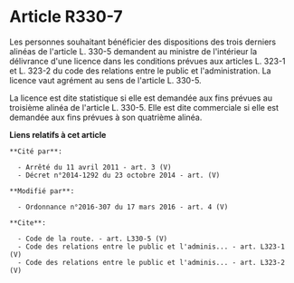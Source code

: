 # Article R330-7

Les personnes souhaitant bénéficier des dispositions des trois derniers alinéas de l'article L. 330-5 demandent au ministre
de l'intérieur la délivrance d'une licence dans les conditions prévues aux articles L. 323-1 et L. 323-2 du code des
relations entre le public et l'administration. La licence vaut agrément au sens de l'article L. 330-5. 

La licence est dite statistique si elle est demandée aux fins prévues au troisième alinéa de l'article L. 330-5. Elle est
dite commerciale si elle est demandée aux fins prévues à son quatrième alinéa.

**Liens relatifs à cet article**

	**Cité par**:

	  - Arrêté du 11 avril 2011 - art. 3 (V)
	  - Décret n°2014-1292 du 23 octobre 2014 - art. (V)

	**Modifié par**:

	  - Ordonnance n°2016-307 du 17 mars 2016 - art. 4 (V)

	**Cite**:

	  - Code de la route. - art. L330-5 (V)
	  - Code des relations entre le public et l'adminis... - art. L323-1 (V)
	  - Code des relations entre le public et l'adminis... - art. L323-2 (V)
